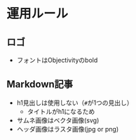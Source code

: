 # 運用ルール

## ロゴ

- フォントはObjectivityのbold


## Markdown記事

- h1見出しは使用しない（`#`が1つの見出し）
    - タイトルがh1になるため
- サムネ画像はベクタ画像(svg)
- ヘッダ画像はラスタ画像(jpg or png)
